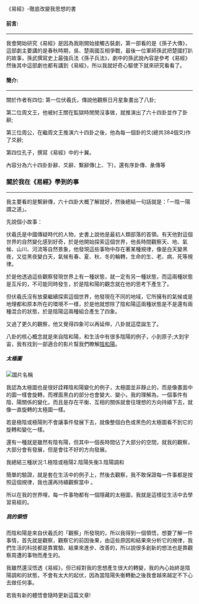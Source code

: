 《易經》-徹底改變我思想的書

#### 前言:
---
我會開始研究《易經》是因為我剛開始接觸古裝劇，第一部看的是《孫子大傳》，這部劇主要講的是春秋時期，吳、楚兩國互相爭戰，最後一位軍師孫武把楚國打趴的故事，孫武撰寫史上最強兵法《孫子兵法》，劇中的孫武說內容是參考《易經》然後其中這部劇也都有講到《易經》，所以我就好奇心驅使下就來研究看看了。


#### 簡介:
---

關於作者有四位: 
第一位伏羲氏，傳說他觀察日月星象畫出了八卦;

第二位周文王，他被紂王關在監獄時閒閒沒事做，就推演出了六十四卦並作了卦辭;

第三位周公，在繼周文王推演六十四卦之後，他為每一個卦的爻(總共384個爻)作了爻辭;

第四位孔子，撰寫《易經》中的十翼。

內容分為六十四卦卦辭、爻辭、繫辭傳(上、下)，還有序卦傳、彖傳等

### 關於我在《易經》學到的事
---

我主要看的是繫辭傳，六十四卦大概了解就好，然後總結一句話就是：「一陰一陽謂之道」。

先說個小故事：

伏羲氏是中國傳疑時代的人物，史書上說他是最初人類部落的首領。有天他對這個世界的自然變化感到好奇，於是他開始探索這個世界，他長時間觀察天、地、氣候、山川、河流等自然景象，他發現這些事物中存在著某種規律，像是白天變黑夜，又從黑夜變白天，氣候有春、夏、秋、冬的輪轉，生命的生、老、病、死等規律。

於是他透過這些觀察發現世界上有一種狀態，就一定有另一種狀態，而這兩種狀態是互斥的，不可能同時發生，於是陰和陽的觀念就在他的思考下產生了。

但伏羲氏沒有放棄繼續探索這個世界，他發現在不同的地域，它所擁有的氣候或是地理都和原本所在的環境不一樣，於是他就想除了陰和陽這兩種狀態是不是還有兩種混合的狀態，於是陰陽這兩種組合產生了四象。

又過了更久的觀察，他又覺得四象可以再延伸，八卦就這麼誕生了。

八卦的核心概念就是來自陰和陽，和生活中有很多陰陽的例子，小到原子;大到宇宙，我有找到一部適合的影片幫我們瞭解[陰和陽](https://www.youtube.com/watch?v=ezmR9Attpyc)。

##### 太極圖
![圖片名稱](https://p2.itc.cn/q_70/images03/20210828/6198f1db6a7a4eb6be3b674f97f969c6.gif)

我認為太極圖也是很好詮釋陰和陽變化的例子，太極圖並非靜止的，而是像畫面中的圖一樣會旋轉，而裡面黑白的部分也會變大、變小，我的理解為，一個事件有陰、陽關係的變化，而且是存在平衡、互相的關係就會往理想的方向持續下去，就像一直旋轉的太極圖一樣。

若是極陰或極陽則不會讓事件發展下去，就像整個白色或黑色的太極圖看不到它的旋轉和變化一樣。

還有一種就是雖然有陰有陽，但其中一個長時間佔了大部分的空間，就我的觀察，大部分會有發展，但是會往不好的方向發展。

我總結三種狀況:1.極陰或極陽2.陰陽失衡3.陰陽調和

簡單的驗證，就是套在生活中的例子上，然後去觀察，我不敢保證每一件事都是按照這個規律，我也還再持續觀察當中 。

所以在我的世界哩，每一件事物都有一個隱藏的太極圖，我就是這樣從生活中去學習易經的。

##### 我的領悟

而陰和陽是來自伏羲氏的「觀察」所發現的，所以我得到一個領悟，想要了解一件事情，首先就是觀察，觀察它的前因後果，由這些原因和結果來分析它的規律，我們生活的科技都是靠實驗、結果來進步、改善的，所以說很多創新的想法也是靠觀察周遭的事物而產生的。

我雖然還沒悟透《易經》，但已經對我的思想產生很大的轉變，我的內心始終是陰陽調和的狀態，不會有太大的起伏，因為當陰陽失衡轉動之後我會越來越定不下心去做任何事。

若我有新的體悟會隨時更新這篇文章!

